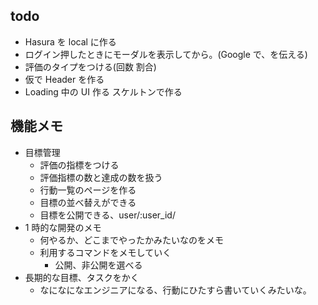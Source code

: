 ## todo

- Hasura を local に作る
- ログイン押したときにモーダルを表示してから。(Google で、を伝える)
- 評価のタイプをつける(回数 割合)
- 仮で Header を作る
- Loading 中の UI 作る スケルトンで作る

## 機能メモ

- 目標管理
  - 評価の指標をつける
  - 評価指標の数と達成の数を扱う
  - 行動一覧のページを作る
  - 目標の並べ替えができる
  - 目標を公開できる、user/:user_id/
- 1 時的な開発のメモ
  - 何やるか、どこまでやったかみたいなのをメモ
  - 利用するコマンドをメモしていく
    - 公開、非公開を選べる
- 長期的な目標、タスクをかく
  - なになになエンジニアになる、行動にひたすら書いていくみたいな。
